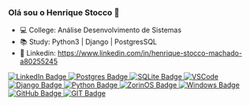 ### Olá sou o Henrique Stocco 👾

- 💻 College: Análise Desenvolvimento de Sistemas
- 📚 Study: Python3 | Django | PostgresSQL
- 🔗 Linkedin: https://www.linkedin.com/in/henrique-stocco-machado-a80255245

<div id="badges">
  <a href = "https://github.com/HenriqueStocco">
    <img src="https://img.shields.io/badge/LinkedIn-blue?style=for-the-badge&logo=linkedin&logoColor=white" alt="LinkedIn Badge"/>
  </a>
   <a href = "https://github.com/HenriqueStocco">
    <img src="https://img.shields.io/badge/postgres-%23316192.svg?style=for-the-badge&logo=postgresql&logoColor=white" alt="Postgres Badge"/>
  </a>
   <a href = "https://github.com/HenriqueStocco">
    <img src="https://img.shields.io/badge/sqlite-%2307405e.svg?style=for-the-badge&logo=sqlite&logoColor=white" alt="SQLite Badge"/>
  </a>
   <a href = "https://github.com/HenriqueStocco">
    <img src="https://img.shields.io/badge/Visual%20Studio%20Code-0078d7.svg?style=for-the-badge&logo=visual-studio-code&logoColor=white" alt="VSCode"/>
  </a>
   <a href = "https://github.com/HenriqueStocco">
    <img src="https://img.shields.io/badge/django-%23092E20.svg?style=for-the-badge&logo=django&logoColor=white" alt="Django Badge"/>
  </a>
   <a href = "https://github.com/HenriqueStocco">
    <img src="https://img.shields.io/badge/python-3670A0?style=for-the-badge&logo=python&logoColor=ffdd54" alt="Python Badge"/>
  </a>
   <a href = "https://github.com/HenriqueStocco">
    <img src="https://img.shields.io/badge/-Zorin%20OS-%2310AAEB?style=for-the-badge&logo=zorin&logoColor=white" alt="ZorinOS Badge"/>
  </a>
   <a href = "https://github.com/HenriqueStocco">
    <img src="https://img.shields.io/badge/Windows-0078D6?style=for-the-badge&logo=windows&logoColor=white" alt="Windows Badge"/>
  </a>
   <a href = "https://github.com/HenriqueStocco">
    <img src="https://img.shields.io/badge/github-%23121011.svg?style=for-the-badge&logo=github&logoColor=white" alt="GitHub Badge"/>
  </a>
   <a href = "https://github.com/HenriqueStocco">
    <img src="https://img.shields.io/badge/git-%23F05033.svg?style=for-the-badge&logo=git&logoColor=white" alt="GIT Badge"/>
  </a>
</div>

